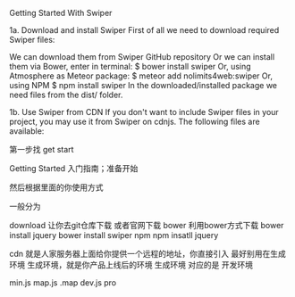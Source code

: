 Getting Started With Swiper

1a. Download and install Swiper
First of all we need to download required Swiper files:

We can download them from Swiper GitHub repository
Or we can install them via Bower, enter in terminal:
$ bower install swiper
Or, using Atmosphere as Meteor package:
$ meteor add nolimits4web:swiper
Or, using NPM
$ npm install swiper
In the downloaded/installed package we need files from the dist/ folder.

1b. Use Swiper from CDN
If you don't want to include Swiper files in your project, you may use it from Swiper on cdnjs. The following files are available:

<link rel="stylesheet" href="https://cdnjs.cloudflare.com/ajax/libs/Swiper/3.x.x/css/swiper.css">
<link rel="stylesheet" href="https://cdnjs.cloudflare.com/ajax/libs/Swiper/3.x.x/css/swiper.min.css">
 
<script src="https://cdnjs.cloudflare.com/ajax/libs/Swiper/3.x.x/js/swiper.js"></script>
<script src="https://cdnjs.cloudflare.com/ajax/libs/Swiper/3.x.x/js/swiper.min.js"></script>
<script src="https://cdnjs.cloudflare.com/ajax/libs/Swiper/3.x.x/js/swiper.jquery.js"></script>
<script src="https://cdnjs.cloudflare.com/ajax/libs/Swiper/3.x.x/js/swiper.jquery.min.js"></script>


第一步找 get start

Getting Started 入门指南；准备开始

然后根据里面的你使用方式

一般分为

download  让你去git仓库下载 或者官网下载
bower  利用bower方式下载  bower install  jquery    bower install swiper 
npm  npm insatll jquery 

cdn 就是人家服务器上面给你提供一个远程的地址，你直接引入
最好别用在生成环境
生成环境，就是你产品上线后的环境 
生成环境 对应的是 开发环境

min.js
map.js
.map
dev.js
pro

